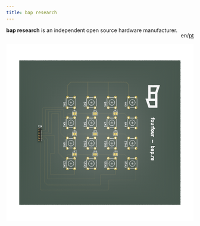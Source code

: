 ```yaml
---
title: bap research
---
```


<div style="float: right;">

en/[pt](pt/index.html)

</div>

**bap research** is an independent open source hardware manufacturer.

[![](images/fourfourz2.png)](fourfour.html)
